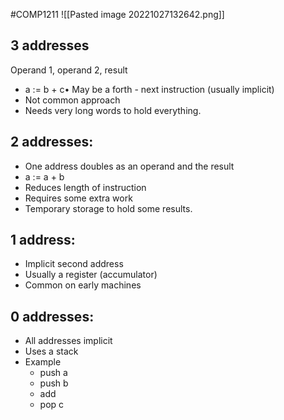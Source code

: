 #COMP1211
![[Pasted image 20221027132642.png]]
## 3 addresses
Operand 1, operand 2, result
- a := b + c• May be a forth - next instruction (usually implicit)
- Not common approach
- Needs very long words to hold everything.

## 2 addresses:
- One address doubles as an operand and the result
- a := a + b
- Reduces length of instruction
- Requires some extra work
- Temporary storage to hold some results.

## 1 address:
- Implicit second address
- Usually a register (accumulator)
- Common on early machines

## 0 addresses:
- All addresses implicit
- Uses a stack
- Example
	- push a
	- push b
	- add
	- pop c

